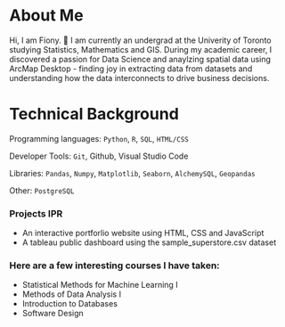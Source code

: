 # About Me

Hi, I am Fiony. 👋  I am currently an undergrad at the Univerity of Toronto studying Statistics, Mathematics and GIS. During my academic career, I discovered a passion for Data Science and anaylzing spatial data using ArcMap Desktop - finding joy in extracting data from datasets and understanding how the data interconnects to drive business decisions. 

# Technical Background
Programming languages: `Python`, `R`, `SQL`, `HTML/CSS`

Developer Tools: `Git`, Github, Visual Studio Code

Libraries: `Pandas`, `Numpy`, `Matplotlib`, `Seaborn`, `AlchemySQL`, `Geopandas`

Other: `PostgreSQL`

### Projects IPR
- An interactive portforlio website using HTML, CSS and JavaScript
- A tableau public dashboard using the sample_superstore.csv dataset

### Here are a few interesting courses I have taken:
- Statistical Methods for Machine Learning I
- Methods of Data Analysis I
- Introduction to Databases
- Software Design



<!--
**fionyvan/fionyvan** is a ✨ _special_ ✨ repository because its `README.md` (this file) appears on your GitHub profile.

Here are some ideas to get you started:

- 🔭 I’m currently working on ...
- 🌱 I’m currently learning ...
- 👯 I’m looking to collaborate on ...
- 🤔 I’m looking for help with ...
- 💬 Ask me about ...
- 📫 How to reach me: ...
- 😄 Pronouns: ...
- ⚡ Fun fact: ...
-->
